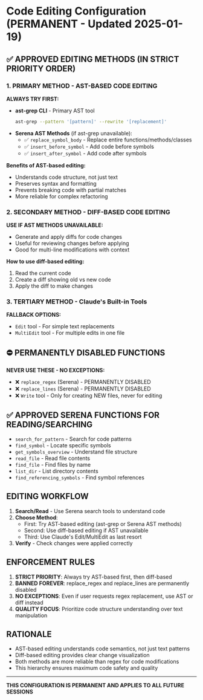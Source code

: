 # Code Editing Configuration (PERMANENT - Updated 2025-01-19)

## ✅ APPROVED EDITING METHODS (IN STRICT PRIORITY ORDER)

### 1. PRIMARY METHOD - AST-BASED CODE EDITING
**ALWAYS TRY FIRST:**
- **ast-grep CLI** - Primary AST tool
  ```bash
  ast-grep --pattern '[pattern]' --rewrite '[replacement]'
  ```
- **Serena AST Methods** (if ast-grep unavailable):
  - ✅ `replace_symbol_body` - Replace entire functions/methods/classes
  - ✅ `insert_before_symbol` - Add code before symbols
  - ✅ `insert_after_symbol` - Add code after symbols

**Benefits of AST-based editing:**
- Understands code structure, not just text
- Preserves syntax and formatting
- Prevents breaking code with partial matches
- More reliable for complex refactoring

### 2. SECONDARY METHOD - DIFF-BASED CODE EDITING
**USE IF AST METHODS UNAVAILABLE:**
- Generate and apply diffs for code changes
- Useful for reviewing changes before applying
- Good for multi-line modifications with context

**How to use diff-based editing:**
1. Read the current code
2. Create a diff showing old vs new code
3. Apply the diff to make changes

### 3. TERTIARY METHOD - Claude's Built-in Tools
**FALLBACK OPTIONS:**
- `Edit` tool - For simple text replacements
- `MultiEdit` tool - For multiple edits in one file

## ⛔ PERMANENTLY DISABLED FUNCTIONS
**NEVER USE THESE - NO EXCEPTIONS:**
- ❌ `replace_regex` (Serena) - PERMANENTLY DISABLED
- ❌ `replace_lines` (Serena) - PERMANENTLY DISABLED
- ❌ `Write` tool - Only for creating NEW files, never for editing

## ✅ APPROVED SERENA FUNCTIONS FOR READING/SEARCHING
- `search_for_pattern` - Search for code patterns
- `find_symbol` - Locate specific symbols
- `get_symbols_overview` - Understand file structure
- `read_file` - Read file contents
- `find_file` - Find files by name
- `list_dir` - List directory contents
- `find_referencing_symbols` - Find symbol references

## EDITING WORKFLOW
1. **Search/Read** - Use Serena search tools to understand code
2. **Choose Method**:
   - First: Try AST-based editing (ast-grep or Serena AST methods)
   - Second: Use diff-based editing if AST unavailable
   - Third: Use Claude's Edit/MultiEdit as last resort
3. **Verify** - Check changes were applied correctly

## ENFORCEMENT RULES
1. **STRICT PRIORITY**: Always try AST-based first, then diff-based
2. **BANNED FOREVER**: replace_regex and replace_lines are permanently disabled
3. **NO EXCEPTIONS**: Even if user requests regex replacement, use AST or diff instead
4. **QUALITY FOCUS**: Prioritize code structure understanding over text manipulation

## RATIONALE
- AST-based editing understands code semantics, not just text patterns
- Diff-based editing provides clear change visualization
- Both methods are more reliable than regex for code modifications
- This hierarchy ensures maximum code safety and quality

---
**THIS CONFIGURATION IS PERMANENT AND APPLIES TO ALL FUTURE SESSIONS**